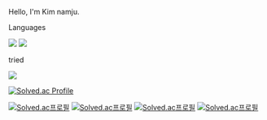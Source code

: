 Hello, I'm Kim namju.

Languages

<img src="https://img.shields.io/badge/Python-3776AB?style=flat-square&logo=Python&logoColor=white"/> <img src="https://img.shields.io/badge/C-A8B9CC?style=flat-square&logo=C&logoColor=white"/>


tried

<img src="https://img.shields.io/badge/TensorFlow-FF6F00?style=flat-square&logo=TensorFlow&logoColor=white"/>

[![Solved.ac Profile](http://mazassumnida.wtf/api/v2/generate_badge?boj=cmsong111)](https://solved.ac/cmsong111)

[![Solved.ac프로필](http://mazassumnida.wtf/api/generate_badge?boj=cmsong111)](https://solved.ac/cmsong111)
[![Solved.ac프로필](http://mazassumnida.wtf/api/v2/generate_badge?boj=cmsong111)](https://solved.ac/cmsong111)
[![Solved.ac프로필](http://mazassumnida.wtf/api/pastel/generate_badge?boj=cmsong111)](https://solved.ac/cmsong111)
[![Solved.ac프로필](http://mazassumnida.wtf/api/mini/generate_badge?boj=cmsong111)](https://solved.ac/cmsong111)

<!--
**cmsong111/cmsong111** is a ✨ _special_ ✨ repository because its `README.md` (this file) appears on your GitHub profile.

Here are some ideas to get you started:

- 🔭 I’m currently working on ...
- 🌱 I’m currently learning ...
- 👯 I’m looking to collaborate on ...
- 🤔 I’m looking for help with ...
- 💬 Ask me about ...
- 📫 How to reach me: ...
- 😄 Pronouns: ...
- ⚡ Fun fact: ...
-->
